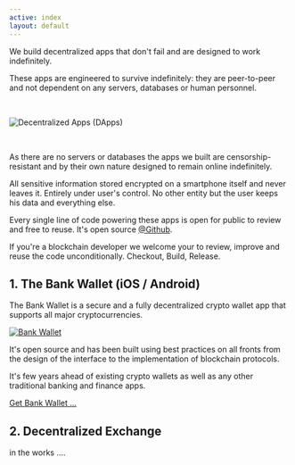 ```yaml
---
active: index
layout: default
---
```


We build decentralized apps that don't fail and are designed to work indefinitely. 

These apps are engineered to survive indefinitely: they are peer-to-peer and not dependent on any servers, databases or human personnel. 


<br/>

![Decentralized Apps (DApps)](/assets/images/dapps.png)

<br/>

As there are no servers or databases the apps we built are censorship-resistant and by their own nature designed to remain online indefinitely. 

All sensitive information stored encrypted on a smartphone itself and never leaves it. Entirely under user's control. No other entity but the user keeps his data and everything else.

Every single line of code powering these apps is open for public to review and free to reuse. It's open source [@Github](https://github.com/horizontalsystems/).

If you're a blockchain developer we welcome your to review, improve and reuse the code unconditionally. Checkout, Build, Release.

## 1. The Bank Wallet (iOS / Android)

The Bank Wallet is a secure and a fully decentralized crypto wallet app that supports all major cryptocurrencies.

[![Bank Wallet](/assets/images/dao_platform.png)](https://horizontalsystems.io/dapps/bank-wallet)

It's open source and has been built using best practices on all fronts from the design of the interface to the implementation of blockchain protocols.

It's few years ahead of existing crypto wallets as well as any other traditional banking and finance apps.

[Get Bank Wallet ...](https://horizontalsystems.io/dapps/bank-wallet)


## 2. Decentralized Exchange

in the works ....